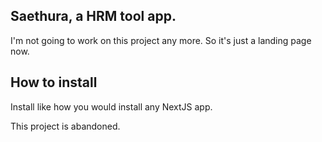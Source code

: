 ## Saethura, a HRM tool app.

I'm not going to work on this project any more. So it's just a landing page now.

## How to install

Install like how you would install any NextJS app.

This project is abandoned.
